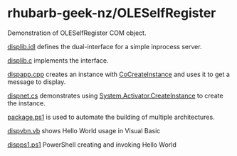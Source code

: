 # rhubarb-geek-nz/OLESelfRegister

Demonstration of OLESelfRegister COM object.

[displib.idl](displib/displib.idl) defines the dual-interface for a simple inprocess server.

[displib.c](displib/displib.c) implements the interface.

[dispapp.cpp](dispapp/dispapp.cpp) creates an instance with [CoCreateInstance](https://learn.microsoft.com/en-us/windows/win32/api/combaseapi/nf-combaseapi-cocreateinstance) and uses it to get a message to display.

[dispnet.cs](dispnet/dispnet.cs) demonstrates using [System.Activator.CreateInstance](https://learn.microsoft.com/en-us/dotnet/api/system.activator.createinstance) to create the instance.

[package.ps1](package.ps1) is used to automate the building of multiple architectures.

[dispvbn.vb](dispvbn/dispvbn.vb) shows Hello World usage in Visual Basic

[dispps1.ps1](dispps1/dispps1.ps1) PowerShell creating and invoking Hello World
